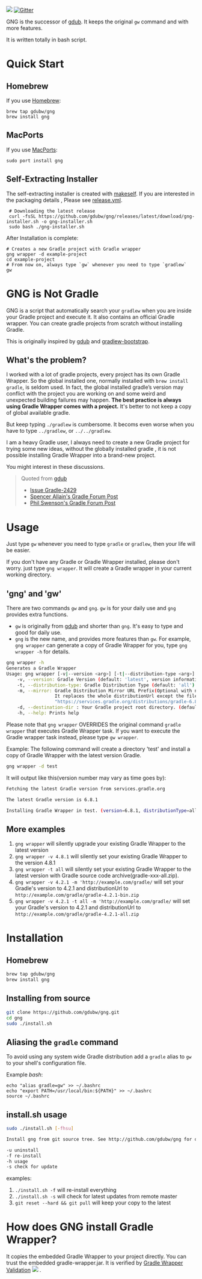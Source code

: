 ![](https://github.com/dantesun/gng/workflows/Validate%20Gradle%20Wrapper/badge.svg) [![Gitter](https://badges.gitter.im/gdubw/community.svg)](https://gitter.im/gdubw/community?utm_source=badge&utm_medium=badge&utm_campaign=pr-badge)

GNG is the successor of [gdub](https://www.gdub.rocks). It keeps the original `gw` command and with more features.

It is written totally in bash script.

# Quick Start

## Homebrew

If you use [Homebrew](https://brew.sh):

```shell
brew tap gdubw/gng
brew install gng
```

## MacPorts

If you use [MacPorts](https://www.macports.org):

```shell
sudo port install gng
```

## Self-Extracting Installer

The self-extracting installer is created with [makeself](https://github.com/megastep/makeself). If you are interested in
the packaging details , Please see [release.yml](https://github.com/gdubw/gng/blob/master/.github/workflows/release.yml).

```shell
 # Downloading the latest release
 curl -fsSL https://github.com/gdubw/gng/releases/latest/download/gng-installer.sh -o gng-installer.sh
 sudo bash ./gng-installer.sh
```

After Installation is complete:

```shell
# Creates a new Gradle project with Gradle wrapper
gng wrapper -d example-project
cd example-project
# From now on, always type `gw` whenever you need to type `gradlew`
gw
```

# GNG is Not Gradle

GNG is a script that automatically search your `gradlew` when you are inside your Gradle project and execute it. It also
contains an official Gradle wrapper. You can create gradle projects from scratch without installing Gradle.

This is originally inspired by [gdub](https://www.gdub.rocks/)
and [gradlew-bootstrap](https://github.com/viphe/gradlew-bootstrap).

## What's the problem?

I worked with a lot of gradle projects, every project has its own Gradle Wrapper. So the global installed one, normally
installed with `brew install gradle`, is seldom used. In fact, the global installed gradle’s version may conflict with
the project you are working on and some weird and unexpected building failures may happen. **The best practice is always
using Gradle Wrapper comes with a project.** It's better to not keep a copy of global available gradle.

But keep typing `./gradlew` is cumbersome. It becoms even worse when you have to type `../gradlew`, or `../../gradlew`.

I am a heavy Gradle user, I always need to create a new Gradle project for trying some new ideas, without the globally
installed gradle , it is not possible installing Gradle Wrapper into a brand-new project.

You might interest in these discussions.
>
> Quoted from [gdub](https://gdub.rocks)
>
> - [Issue Gradle-2429](http://issues.gradle.org/browse/Gradle-2429)
> - [Spencer Allain's Gradle Forum Post](http://gsfn.us/t/33g0l)
> - [Phil Swenson's Gradle Forum Post](http://gsfn.us/t/39h67)
>

# Usage

Just type `gw` whenever you need to type `gradle` or `gradlew`, then your life will be easier.

If you don't have any Gradle or Gradle Wrapper installed, please don't worry. just type `gng wrapper`. It will create a
Gradle wrapper in your current working directory.

## 'gng' and 'gw'

There are two commands `gw` and `gng`. `gw` is for your daily use and `gng` provides extra functions.

* `gw` is originally from [gdub](http://gdub.rocks) and shorter than `gng`. It's easy to type and good for daily use.
* `gng` is the new name, and provides more features than `gw`. For example, `gng wrapper` can generate a copy of Gradle
  Wrapper for you, type `gng wrapper -h` for details.

```bash
gng wrapper -h
Generates a Gradle Wrapper
Usage: gng wrapper [-v|--version <arg>] [-t|--distribution-type <arg>] [-m|--mirror <arg>] [-h|--help] [ -d|--destination-dir <arg>
	-v, --version: Gradle Version (default: 'latest', version information is from https://services.gradle.org/versions/current, visit https://services.gradle.org/versions/all for all available versions)
	-t, --distribution-type: Gradle Distribution Type (default: 'all')
	-m, --mirror: Gradle Distribution Mirror URL Prefix(Optional with no default value, The url prefix replaces https://services.gradle.org/distributions/)
	              It replaces the whole distributionUrl except the file part in a URL. For example, if specify '-m "https://example.com/gradle/"', then
	              "https://services.gradle.org/distributions/gradle-6.8-all.zip" will become "https://example.com/gradle/gradle-6.8-all.zip"
	-d, --destination-dir : Your Gradle project root directory. (default: 'Your current working directory retrieved using ${PWD}')
	-h, --help: Prints help
```

Please note that `gng wrapper` OVERRIDES the original command `gradle wrapper` that executes Gradle Wrapper task. If you
want to execute the Gradle wrapper task instead, please type `gw wrapper`.

Example: The following command will create a directory 'test' and install a copy of Gradle Wrapper with the latest
version Gradle.

```bash
gng wrapper -d test
```

It will output like this(version number may vary as time goes by):

```bash
Fetching the latest Gradle version from services.gradle.org

The latest Gradle version is 6.8.1

Installing Gradle Wrapper in test. (version=6.8.1, distributionType=all, mirrorUrl=<Not Specified>)
```

## More examples

1. `gng wrapper` will silently upgrade your existing Gradle Wrapper to the latest version
2. `gng wrapper -v 4.8.1` will silently set your existing Gradle Wrapper to the version 4.8.1
3. `gng wrapper -t all` will silently set your existing Gradle Wrapper to the latest version with Gradle source code
   archive(gradle-xxx-all.zip).
4. `gng wrapper -v 4.2.1 -m 'http://example.com/gradle/` will set your Gradle's version to 4.2.1 and distributionUrl
   to `http://example.com/gradle/gradle-4.2.1-bin.zip`
5. `gng wrapper -v 4.2.1 -t all -m 'http://example.com/gradle/` will set your Gradle's version to 4.2.1 and
   distributionUrl to `http://example.com/gradle/gradle-4.2.1-all.zip`

# Installation

## Homebrew

```bash
brew tap gdubw/gng
brew install gng
```

## Installing from source

```bash
git clone https://github.com/gdubw/gng.git
cd gng
sudo ./install.sh
```

## Aliasing the `gradle` command

To avoid using any system wide Gradle distribution add a `gradle` alias to `gw` to your shell's configuration file.

Example *bash*:

```text
echo "alias gradle=gw" >> ~/.bashrc
echo "export PATH=/usr/local/bin:${PATH}" >> ~/.bashrc
source ~/.bashrc
```

## install.sh usage

```bash
sudo ./install.sh [-fhsu]

Install gng from git source tree. See http://github.com/gdubw/gng for details.

-u uninstall
-f re-install
-h usage
-s check for update
```

examples:

1. `./install.sh -f` will re-install everything
2. `./install.sh -s` will check for latest updates from remote master
3. `git reset --hard && git pull` will keep your copy to the latest

# How does GNG install Gradle Wrapper?

It copies the embedded Gradle Wrapper to your project directly. You can trust the embedded gradle-wrapper.jar. It is
verified
by [Gradle Wrapper Validation](https://github.com/marketplace/actions/gradle-wrapper-validation) ![](https://github.com/dantesun/gng/workflows/Validate%20Gradle%20Wrapper/badge.svg)
.
